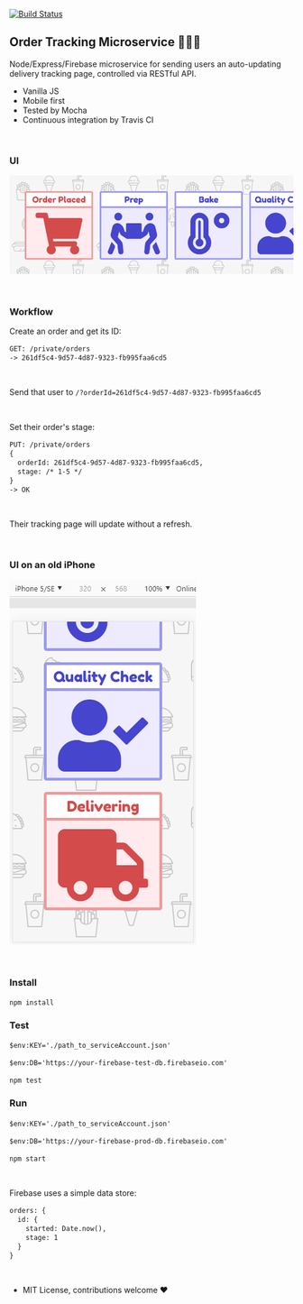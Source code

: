 [![Build Status](https://travis-ci.org/healeycodes/order-tracking-microservice.svg?branch=master)](https://travis-ci.org/healeycodes/order-tracking-microservice)

## Order Tracking Microservice :hamburger::fries::beer:

Node/Express/Firebase microservice for sending users an auto-updating delivery tracking page, controlled via RESTful API.

- Vanilla JS
- Mobile first
- Tested by Mocha
- Continuous integration by Travis CI

<br>

### UI

![Desktop](https://github.com/healeycodes/order-tracking-microservice/blob/master/preview.png)

<br>

### Workflow

Create an order and get its ID:
```
GET: /private/orders
-> 261df5c4-9d57-4d87-9323-fb995faa6cd5
```

<br>

Send that user to `/?orderId=261df5c4-9d57-4d87-9323-fb995faa6cd5`

<br>

Set their order's stage:
```
PUT: /private/orders
{
  orderId: 261df5c4-9d57-4d87-9323-fb995faa6cd5,
  stage: /* 1-5 */
}
-> OK
```

<br>

Their tracking page will update without a refresh.

<br>

### UI on an old iPhone

![Mobile](https://github.com/healeycodes/order-tracking-microservice/blob/master/mobile.png)

<br>

### Install

`npm install`

### Test

`$env:KEY='./path_to_serviceAccount.json'`

`$env:DB='https://your-firebase-test-db.firebaseio.com'`

`npm test`

### Run

`$env:KEY='./path_to_serviceAccount.json'`

`$env:DB='https://your-firebase-prod-db.firebaseio.com'`

`npm start`

<br>

Firebase uses a simple data store:

```
orders: {
  id: {
    started: Date.now(),
    stage: 1 
  }
}
```

<br>

- MIT License, contributions welcome :heart:
